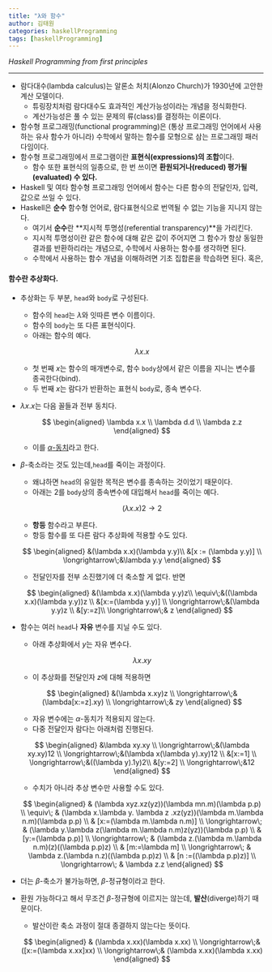 ```yaml
---
title: "λ와 함수"
author: 김태원
categories: haskellProgramming
tags: [haskellProgramming]
---
```


*Haskell Programming from first principles*

---

- 람다대수(lambda calculus)는 알론소 처치(Alonzo Church)가 1930년에 고안한 계산 모델이다. 
    - 튜링장치처럼 람다대수도 효과적인 계산가능성이라는 개념을 정식화한다. 
    - 계산가능성은 풀 수 있는 문제의 류(class)를 결정하는 이론이다.
- 함수형 프로그래밍(functional programming)은 (통상 프로그래밍 언어에서 사용하는 유사 함수가 아니라)  수학에서 말하는 함수를 모형으로 삼는 프로그래밍 패러다임이다.
- 함수형 프로그래밍에서 프로그램이란 **표현식(expressions)의 조합**이다.
    - 함수 또한 표현식의 일종으로, 한 번 쓰이면 **환원되거나(reduced) 평가될(evaluated) 수 있다.** 
- Haskell 및 여타 함수형 프로그래밍 언어에서 함수는 다른 함수의 전달인자, 입력, 값으로 쓰일 수 있다. 
- Haskell은 **순수** 함수형 언어로, 람다표현식으로 번역될 수 없는 기능을 지니지 않는다.
    - 여기서 **순수**란 **지시적 투명성(referential transparency)**을 가리킨다. 
    - 지시적 투명성이란 같은 함수에 대해 같은 값이 주어지면 그 함수가 항상 동일한 결과를 반환하리라는 개념으로, 수학에서 사용하는 함수를 생각하면 된다.
    - 수학에서 사용하는 함수 개념을 이해하려면 기초 집합론을 학습하면 된다. 혹은,

#### 함수란 추상화다.

- 추상화는 두 부분, `head`와 `body`로 구성된다.
    - 함수의 `head`는 $\lambda$와 잇따른 변수 이름이다. 
    - 함수의 `body`는 또 다른 표현식이다.
    - 아래는 함수의 예다.

    $$
    \lambda x. x
    $$

    - 첫 번째 $x$는 함수의 매개변수로, 함수 `body`상에서 같은 이름을 지니는 변수를 종곡한다(bind).
    - 두 번째 $x$는 람다가 반환하는 표현식 `body`로, 종속 변수다.
- $\lambda x.x$는 다음 꼴들과 전부 동치다. 
    
    $$
    \begin{aligned}
    \lambda x.x \\ \lambda d.d \\ \lambda z.z
    \end{aligned}
    $$

    - 이를 [$\alpha$-동치](https://ncatlab.org/nlab/show/alpha-equivalence)라고 한다. 
- $\beta$-축소라는 것도 있는데,`head`를 죽이는 과정이다. 
    - 왜냐하면 `head`의 유일한 목적은 변수를 종속하는 것이었기 때문이다.
    - 아래는 $2$를 `body`상의 종속변수에 대입해서 `head`를 죽이는 예다. 
    
    $$
    (\lambda x.x)2 \longrightarrow2
    $$

    - **항등** 함수라고 부른다.
    - 항등 함수를 또 다른 람다 추상화에 적용할 수도 있다.
    
    $$
    \begin{aligned}
    &(\lambda x.x)(\lambda y.y)\\
    &[x := (\lambda y.y)] \\
    \longrightarrow\;&\lambda y.y
    \end{aligned}
    $$

    - 전달인자를 전부 소진했기에 더 축소할 게 없다. 반면
    
    $$
    \begin{aligned}
    &(\lambda x.x)(\lambda y.y)z\\
    \equiv\;&((\lambda x.x)(\lambda y.y))z \\
    &[x:=(\lambda y.y)] \\
    \longrightarrow\;&(\lambda y.y)z \\
    &[y:=z]\\
    \longrightarrow\;& z
    \end{aligned}
    $$

- 함수는 여러 `head`나 **자유** 변수를 지닐 수도 있다. 
    - 아래 추상화에서 $y$는 자유 변수다.
    
    $$
    \lambda x.xy
    $$

    - 이 추상화를 전달인자 $z$에 대해 적용하면
    
    $$
    \begin{aligned}
    &(\lambda x.xy)z \\
    \longrightarrow\;& (\lambda[x:=z].xy) \\
    \longrightarrow\;& zy
    \end{aligned}
    $$

    - 자유 변수에는 $\alpha$-동치가 적용되지 않는다. 
    - 다중 전달인자 람다는 아래처럼 진행된다.
    
    $$
    \begin{aligned}
    &\lambda xy.xy \\
    \longrightarrow\;&(\lambda xy.xy)12 \\
    \longrightarrow\;&(\lambda x(\lambda y).xy)12 \\
    &[x:=1] \\
    \longrightarrow\;&((\lambda y).1y)2\\
    &[y:=2] \\
    \longrightarrow\;&12
    \end{aligned}
    $$

    - 수치가 아니라 추상 변수만 사용할 수도 있다.
    
    $$
    \begin{aligned}
    & (\lambda xyz.xz(yz))(\lambda mn.m)(\lambda p.p) \\
    \equiv\; & (\lambda x.\lambda y. \lambda z .xz(yz))(\lambda m.\lambda n.m)(\lambda p.p) \\ 
    & [x:=(\lambda  m.\lambda n.m)] \\
    \longrightarrow\; & (\lambda y.\lambda z(\lambda m.\lambda n.m)z(yz))(\lambda p.p) \\ 
    & [y:=(\lambda p.p)] \\
    \longrightarrow\; & (\lambda z.(\lambda m.\lambda n.m)(z)((\lambda p.p)z) \\
    & [m:=\lambda m] \\
    \longrightarrow\; & \lambda z.(\lambda n.z)((\lambda p.p)z) \\
    & [n :=((\lambda p.p)z)] \\
    \longrightarrow\; & \lambda z.z
    \end{aligned}
    $$

- 더는 $\beta$-축소가 불가능하면, $\beta$-정규형이라고 한다.
- 환원 가능하다고 해서 무조건 $\beta$-정규형에 이르지는 않는데, **발산**(diverge)하기 때문이다. 
    - 발산이란 축소 과정이 절대 종결하지 않는다는 뜻이다. 
    
    $$
    \begin{aligned}
    & (\lambda x.xx)(\lambda x.xx) \\
    \longrightarrow\;& ([x:=(\lambda x.xx]xx) \\
    \longrightarrow\;& (\lambda x.xx)(\lambda x.xx)
    \end{aligned}
    $$

